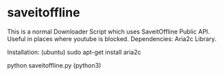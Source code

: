 # saveitoffline
This is a normal Downloader Script which uses SaveitOffline Public API. Useful in places where youtube is blocked.
Dependencies:
  Aria2c Library.
  
  Installation:
  (ubuntu)
  sudo apt-get install aria2c
  
 python saveitoffline.py (python3)

